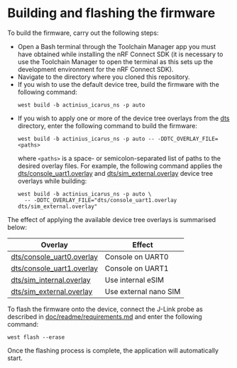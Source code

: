# Building and flashing the firmware

To build the firmware, carry out the following steps:

- Open a Bash terminal through the Toolchain Manager app you must have obtained
  while installing the nRF Connect SDK (it is necessary to use the Toolchain
  Manager to open the terminal as this sets up the development environment for
  the nRF Connect SDK).
- Navigate to the directory where you cloned this repository.
- If you wish to use the default device tree, build the firmware with the
  following command:
  ```
  west build -b actinius_icarus_ns -p auto
  ```
- If you wish to apply one or more of the device tree overlays from the
  [dts][dts] directory, enter the following command to build the firmware:
  ```
  west build -b actinius_icarus_ns -p auto -- -DDTC_OVERLAY_FILE=<paths>
  ```
  where `<paths>` is a space- or semicolon-separated list of paths to the
  desired overlay files. For example, the following command applies the
  [dts/console\_uart1.overlay][console_uart1.overlay] and
  [dts/sim\_external.overlay][sim_external.overlay] device tree
  overlays while building:
  ```
  west build -b actinius_icarus_ns -p auto \
    -- -DDTC_OVERLAY_FILE="dts/console_uart1.overlay dts/sim_external.overlay"
  ```

The effect of applying the available device tree overlays is summarised below:

| **Overlay**                                         | **Effect**            |
| --------------------------------------------------- | --------------------- |
| [dts/console\_uart0.overlay][console_uart0.overlay] | Console on UART0      |
| [dts/console\_uart1.overlay][console_uart1.overlay] | Console on UART1      |
| [dts/sim\_internal.overlay][sim_internal.overlay]   | Use internal eSIM     |
| [dts/sim\_external.overlay][sim_external.overlay]   | Use external nano SIM |

To flash the firmware onto the device, connect the J-Link probe as described in
[doc/readme/requirements.md][requirements.md] and enter the following command:
```
west flash --erase
```

Once the flashing process is complete, the application will automatically start.

[dts]:                    ../../dts
[console_uart0.overlay]:  ../../dts/console_uart0.overlay
[console_uart1.overlay]:  ../../dts/console_uart1.overlay
[sim_internal.overlay]:   ../../dts/sim_internal.overlay
[sim_external.overlay]:   ../../dts/sim_external.overlay
[requirements.md]:        requirements.md
